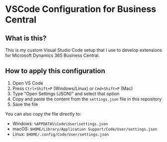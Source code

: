 # VSCode Configuration for Business Central

## What is this?
This is my custom Visual Studio Code setup that I use to develop extensions for Microsoft Dynamics 365 Business Central.

## How to apply this configuration
1. Open VS Code  
2. Press `Ctrl+Shift+P` (Windows/Linux) or `Cmd+Shift+P` (Mac)  
3. Type "Open Settings (JSON)" and select that option  
4. Copy and paste the content from the `settings.json` file in this repository  
5. Save the file

You can also copy the file directly to:
- Windows: `%APPDATA%\Code\User\settings.json`  
- macOS: `$HOME/Library/Application Support/Code/User/settings.json`  
- Linux: `$HOME/.config/Code/User/settings.json`
